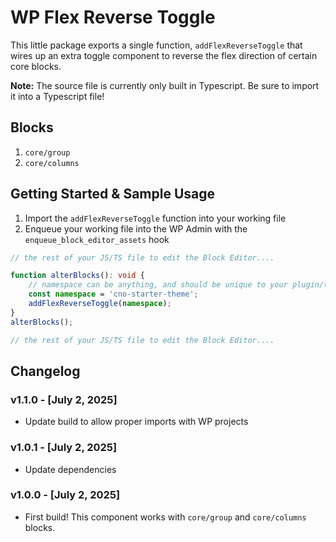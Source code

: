 # WP Flex Reverse Toggle

This little package exports a single function, `addFlexReverseToggle` that wires up an extra toggle component to reverse the flex direction of certain core blocks.

**Note:** The source file is currently only built in Typescript. Be sure to import it into a Typescript file!

## Blocks

1. `core/group`
2. `core/columns`

## Getting Started & Sample Usage

1. Import the `addFlexReverseToggle` function into your working file
2. Enqueue your working file into the WP Admin with the `enqueue_block_editor_assets` hook

```ts
// the rest of your JS/TS file to edit the Block Editor....

function alterBlocks(): void {
	// namespace can be anything, and should be unique to your plugin/theme
	const namespace = 'cno-starter-theme';
	addFlexReverseToggle(namespace);
}
alterBlocks();

// the rest of your JS/TS file to edit the Block Editor....
```

## Changelog

### v1.1.0 - [July 2, 2025]

- Update build to allow proper imports with WP projects

### v1.0.1 - [July 2, 2025]

- Update dependencies

### v1.0.0 - [July 2, 2025]

- First build! This component works with `core/group` and `core/columns` blocks.
